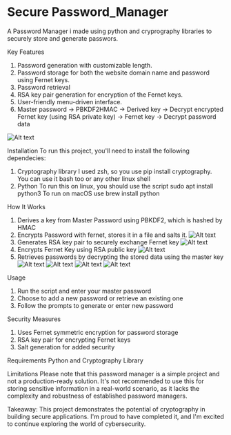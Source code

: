 # Secure Password_Manager
A Password Manager i made using python and cryprography libraries to securely store and generate passwors.

Key Features
1. Password generation with customizable length.
2. Password storage for both the website domain name and password using Fernet keys.
3. Password retrieval
5. RSA key pair generation for encryption of the Fernet keys.
7. User-friendly menu-driven interface.
8. Master password -> PBKDF2HMAC -> Derived key -> Decrypt encrypted Fernet key (using RSA private key) -> Fernet key -> Decrypt password data

![Alt text](https://github.com/Ubuntu-Dekiru/Password_Manager/blob/main/screenshots/Final%20Result.png)

Installation
To run this project, you'll need to install the following dependecies:
  1. Cryptography library
     I used zsh, so you use pip install cryptography. You can use it bash too or any other linux shell
  2. Python
     To run this on linux, you should use the script sudo apt install python3
     To run on macOS use brew install python

How It Works
1. Derives a key from Master Password using PBKDF2, which is hashed by HMAC
2. Encrypts Password with fernet, stores it in a file and salts it.
![Alt text](https://github.com/Ubuntu-Dekiru/Password_Manager/blob/main/screenshots/01.png)
3. Generates RSA key pair to securely exchange Fernet key
![Alt text](https://github.com/Ubuntu-Dekiru/Password_Manager/blob/main/screenshots/02.png)
4. Encrypts Fernet Key using RSA public key
![Alt text](https://github.com/Ubuntu-Dekiru/Password_Manager/blob/main/screenshots/03.png)
5. Retrieves passwords by decrypting the stored data using the master key
![Alt text](https://github.com/Ubuntu-Dekiru/Password_Manager/blob/main/screenshots/04.png)
![Alt text](https://github.com/Ubuntu-Dekiru/Password_Manager/blob/main/screenshots/05.png)
![Alt text](https://github.com/Ubuntu-Dekiru/Password_Manager/blob/main/screenshots/06.png)
![Alt text](https://github.com/Ubuntu-Dekiru/Password_Manager/blob/main/screenshots/07.png)

Usage
1. Run the script and enter your master password
2. Choose to add a new password or retrieve an existing one
3. Follow the prompts to generate or enter new password

Security Measures
1. Uses Fernet symmetric encryption for password storage
2. RSA key pair for encrypting Fernet keys
4. Salt generation for added security

Requirements
Python and Cryptography Library

Limitations 
Please note that this password manager is a simple project and not a production-ready solution. It's not recommended to use this for storing sensitive information in a real-world scenario, as it lacks the complexity and robustness of established password managers.

Takeaway: This project demonstrates the potential of cryptography in building secure applications. I'm proud to have completed it, and I'm excited to continue exploring the world of cybersecurity.
